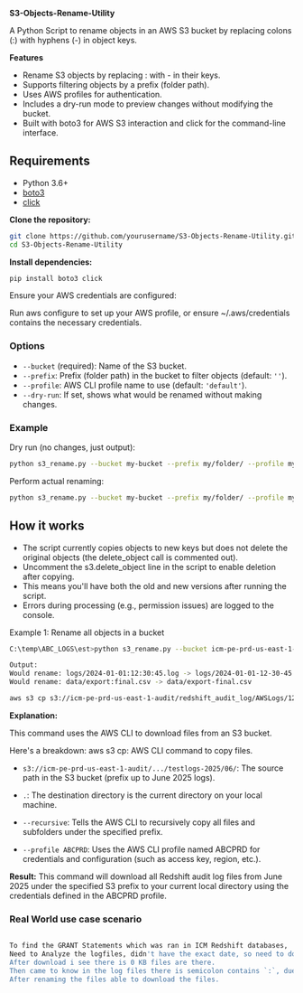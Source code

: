 **S3-Objects-Rename-Utility**


A Python Script to rename objects in an AWS S3 bucket by replacing colons (:) with hyphens (-) in object keys.

**Features**
 
- Rename S3 objects by replacing : with - in their keys.
- Supports filtering objects by a prefix (folder path).
- Uses AWS profiles for authentication.
- Includes a dry-run mode to preview changes without modifying the bucket.
- Built with boto3 for AWS S3 interaction and click for the command-line interface.

## Requirements

- Python 3.6+
- [boto3](https://boto3.amazonaws.com/v1/documentation/api/latest/index.html)
- [click](https://click.palletsprojects.com/)


**Clone the repository:**

```bash
git clone https://github.com/yourusername/S3-Objects-Rename-Utility.git
cd S3-Objects-Rename-Utility
 ```


**Install dependencies:**

```bash
pip install boto3 click
```

Ensure your AWS credentials are configured:

Run aws configure to set up your AWS profile, or ensure ~/.aws/credentials contains the necessary credentials.

### Options

- `--bucket` (required): Name of the S3 bucket.
- `--prefix`: Prefix (folder path) in the bucket to filter objects (default: `''`).
- `--profile`: AWS CLI profile name to use (default: `'default'`).
- `--dry-run`: If set, shows what would be renamed without making changes.

### Example

Dry run (no changes, just output):
```bash
python s3_rename.py --bucket my-bucket --prefix my/folder/ --profile myprofile --dry-run
```

Perform actual renaming:
```bash
python s3_rename.py --bucket my-bucket --prefix my/folder/ --profile myprofile
```

## How it works

- The script currently copies objects to new keys but does not delete the original objects (the delete_object call is commented out). 
- Uncomment the s3.delete_object line in the script to enable deletion after copying.
- This means you'll have both the old and new versions after running the script.
- Errors during processing (e.g., permission issues) are logged to the console.

Example 1: Rename all objects in a bucket
```bash
C:\temp\ABC_LOGS\est>python s3_rename.py --bucket icm-pe-prd-us-east-1-audit --prefix redshift_audit_log/AWSLogs/123456789/redshift/us-east-1/testlogs-2025/2025/ --profile ABCPRD

Output:
Would rename: logs/2024-01-01:12:30:45.log -> logs/2024-01-01-12-30-45.log
Would rename: data/export:final.csv -> data/export-final.csv
```

```bash
aws s3 cp s3://icm-pe-prd-us-east-1-audit/redshift_audit_log/AWSLogs/123456789/redshift/us-east-1/testlogs-2025/06/ . --recursive --profile ABCPRD
```
**Explanation:**

This command uses the AWS CLI to download files from an S3 bucket.

Here's a breakdown:
aws s3 cp: AWS CLI command to copy files.

- ```s3://icm-pe-prd-us-east-1-audit/.../testlogs-2025/06/```: The source path in the S3 bucket (prefix up to June 2025 logs).

- ```.```: The destination directory is the current directory on your local machine.

- ```--recursive```: Tells the AWS CLI to recursively copy all files and subfolders under the specified prefix.

- ```--profile ABCPRD```: Uses the AWS CLI profile named ABCPRD for credentials and configuration (such as access key, region, etc.).

**Result:**
This command will download all Redshift audit log files from June 2025 under the specified S3 prefix to your current local directory using the credentials defined in the ABCPRD profile.

### Real World use case scenario
```bash

To find the GRANT Statements which was ran in ICM Redshift databases,
Need to Analyze the logfiles, didn't have the exact date, so need to download all files from s3.
After download i see there is 0 KB files are there.
Then came to know in the log files there is semicolon contains `:`, due to that issue was raised..
After renaming the files able to download the files.
```
